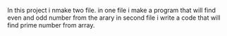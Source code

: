 In this project i nmake two file.
in one file i make a  program that will find even and odd number from the arary
in second file i write a code that will find prime number from  array.